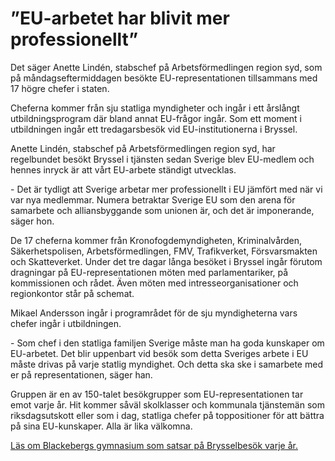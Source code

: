 # ”EU-arbetet har blivit mer professionellt”

Det säger Anette Lindén, stabschef på Arbetsförmedlingen region syd, som på måndagseftermiddagen besökte EU\-representationen tillsammans med 17 högre chefer i staten.


Cheferna kommer från sju statliga myndigheter och ingår i ett årslångt utbildningsprogram där bland annat EU\-frågor ingår. Som ett moment i utbildningen ingår ett tredagarsbesök vid EU\-institutionerna i Bryssel.

Anette Lindén, stabschef på Arbetsförmedlingen region syd, har regelbundet besökt Bryssel i tjänsten sedan Sverige blev EU\-medlem och hennes inryck är att vårt EU\-arbete ständigt utvecklas.

\- Det är tydligt att Sverige arbetar mer professionellt i EU jämfört med när vi var nya medlemmar. Numera betraktar Sverige EU som den arena för samarbete och alliansbyggande som unionen är, och det är imponerande, säger hon.

De 17 cheferna kommer från Kronofogdemyndigheten, Kriminalvården, Säkerhetspolisen, Arbetsförmedlingen, FMV, Trafikverket, Försvarsmakten och Skatteverket. Under det tre dagar långa besöket i Bryssel ingår förutom dragningar på EU\-representationen möten med parlamentariker, på kommissionen och rådet. Även möten med intresseorganisationer och regionkontor står på schemat.

Mikael Andersson ingår i programrådet för de sju myndigheterna vars chefer ingår i utbildningen.

\- Som chef i den statliga familjen Sverige måste man ha goda kunskaper om EU\-arbetet. Det blir uppenbart vid besök som detta Sveriges arbete i EU måste drivas på varje statlig myndighet. Och detta ska ske i samarbete med er på representationen, säger han.

Gruppen är en av 150\-talet besökgrupper som EU\-representationen tar emot varje år. Hit kommer såväl skolklasser och kommunala tjänstemän som riksdagsutskott eller som i dag, statliga chefer på toppositioner för att bättra på sina EU\-kunskaper. Alla är lika välkomna.

[Läs om Blackebergs gymnasium som satsar på Brysselbesök varje år.](/artiklar/2016/04/blackebergs-gymnasium-besoker-representationen-for-8e-gangen/)
